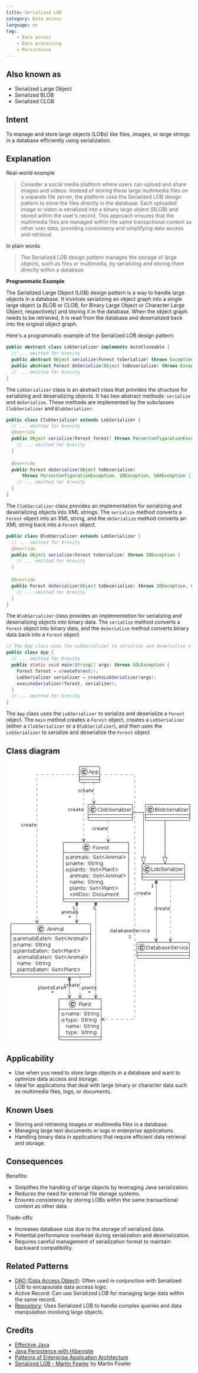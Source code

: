 ```yaml
---
title: Serialized LOB
category: Data access
language: en
tag:
    - Data access
    - Data processing
    - Persistence
---
```


## Also known as

* Serialized Large Object
* Serialized BLOB
* Serialized CLOB

## Intent

To manage and store large objects (LOBs) like files, images, or large strings in a database efficiently using serialization.

## Explanation

Real-world example

> Consider a social media platform where users can upload and share images and videos. Instead of storing these large multimedia files on a separate file server, the platform uses the Serialized LOB design pattern to store the files directly in the database. Each uploaded image or video is serialized into a binary large object (BLOB) and stored within the user's record. This approach ensures that the multimedia files are managed within the same transactional context as other user data, providing consistency and simplifying data access and retrieval.

In plain words

> The Serialized LOB design pattern manages the storage of large objects, such as files or multimedia, by serializing and storing them directly within a database.

**Programmatic Example**

The Serialized Large Object (LOB) design pattern is a way to handle large objects in a database. It involves serializing an object graph into a single large object (a BLOB or CLOB, for Binary Large Object or Character Large Object, respectively) and storing it in the database. When the object graph needs to be retrieved, it is read from the database and deserialized back into the original object graph.

Here's a programmatic example of the Serialized LOB design pattern:

```java
public abstract class LobSerializer implements AutoCloseable {
  // ... omitted for brevity
  public abstract Object serialize(Forest toSerialize) throws Exception;
  public abstract Forest deSerialize(Object toDeserialize) throws Exception;
  // ... omitted for brevity
}
```

The `LobSerializer` class is an abstract class that provides the structure for serializing and deserializing objects. It has two abstract methods: `serialize` and `deSerialize`. These methods are implemented by the subclasses `ClobSerializer` and `BlobSerializer`.

```java
public class ClobSerializer extends LobSerializer {
  // ... omitted for brevity
  @Override
  public Object serialize(Forest forest) throws ParserConfigurationException, TransformerException {
    // ... omitted for brevity
  }

  @Override
  public Forest deSerialize(Object toDeserialize)
      throws ParserConfigurationException, IOException, SAXException {
    // ... omitted for brevity
  }
}
```

The `ClobSerializer` class provides an implementation for serializing and deserializing objects into XML strings. The `serialize` method converts a `Forest` object into an XML string, and the `deSerialize` method converts an XML string back into a `Forest` object.

```java
public class BlobSerializer extends LobSerializer {
  // ... omitted for brevity
  @Override
  public Object serialize(Forest toSerialize) throws IOException {
    // ... omitted for brevity
  }

  @Override
  public Forest deSerialize(Object toDeserialize) throws IOException, ClassNotFoundException {
    // ... omitted for brevity
  }
}
```

The `BlobSerializer` class provides an implementation for serializing and deserializing objects into binary data. The `serialize` method converts a `Forest` object into binary data, and the `deSerialize` method converts binary data back into a `Forest` object.

```java
// The App class uses the LobSerializer to serialize and deserialize a Forest object.
public class App {
  // ... omitted for brevity
  public static void main(String[] args) throws SQLException {
    Forest forest = createForest();
    LobSerializer serializer = createLobSerializer(args);
    executeSerializer(forest, serializer);
  }
  // ... omitted for brevity
}
```

The `App` class uses the `LobSerializer` to serialize and deserialize a `Forest` object. The `main` method creates a `Forest` object, creates a `LobSerializer` (either a `ClobSerializer` or a `BlobSerializer`), and then uses the `LobSerializer` to serialize and deserialize the `Forest` object.

## Class diagram

![Serialized LOB](./etc/slob.urm.png "Serialized LOB")

## Applicability

* Use when you need to store large objects in a database and want to optimize data access and storage.
* Ideal for applications that deal with large binary or character data such as multimedia files, logs, or documents.

## Known Uses

* Storing and retrieving images or multimedia files in a database.
* Managing large text documents or logs in enterprise applications.
* Handling binary data in applications that require efficient data retrieval and storage.

## Consequences

Benefits:

* Simplifies the handling of large objects by leveraging Java serialization.
* Reduces the need for external file storage systems.
* Ensures consistency by storing LOBs within the same transactional context as other data.

Trade-offs:

* Increases database size due to the storage of serialized data.
* Potential performance overhead during serialization and deserialization.
* Requires careful management of serialization format to maintain backward compatibility.

## Related Patterns

* [DAO (Data Access Object)](https://java-design-patterns.com/patterns/dao/): Often used in conjunction with Serialized LOB to encapsulate data access logic.
* Active Record: Can use Serialized LOB for managing large data within the same record.
* [Repository](https://java-design-patterns.com/patterns/repository/): Uses Serialized LOB to handle complex queries and data manipulation involving large objects.

## Credits

* [Effective Java](https://amzn.to/4cGk2Jz)
* [Java Persistence with Hibernate](https://amzn.to/44tP1ox)
* [Patterns of Enterprise Application Architecture](https://amzn.to/3WfKBPR)
* [Serialized LOB - Martin Fowler](https://martinfowler.com/eaaCatalog/serializedLOB.html) by Martin Fowler
